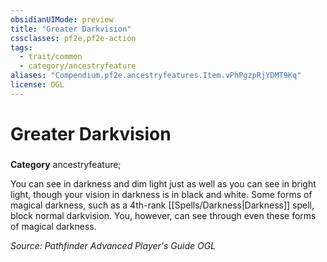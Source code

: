```yaml
---
obsidianUIMode: preview
title: "Greater Darkvision"
cssclasses: pf2e,pf2e-action
tags:
  - trait/common
  - category/ancestryfeature
aliases: "Compendium.pf2e.ancestryfeatures.Item.vPhPgzpRjYDMT9Kq"
license: OGL
---
```

# Greater Darkvision

### 

**Category** ancestryfeature; 




You can see in darkness and dim light just as well as you can see in bright light, though your vision in darkness is in black and white. Some forms of magical darkness, such as a 4th-rank [[Spells/Darkness|Darkness]] spell, block normal darkvision. You, however, can see through even these forms of magical darkness.

*Source: Pathfinder Advanced Player's Guide*
*OGL*